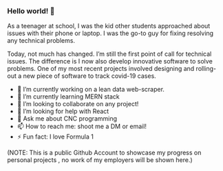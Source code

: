 ### Hello world! 👋

As a teenager at school, I was the kid other students approached about issues with their phone or laptop. 
I was the go-to guy for fixing resolving any technical problems.

Today, not much has changed. I’m still the first point of call for technical issues. The difference is I now also develop innovative software to solve problems. 
One of my most recent projects involved designing and rolling-out a new piece of software to track covid-19 cases.


- 🔭 I’m currently working on a lean data web-scraper.
- 🌱 I’m currently learning MERN stack
- 👯 I’m looking to collaborate on any project!
- 🤔 I’m looking for help with React
- 💬 Ask me about CNC programming 
- 📫 How to reach me: shoot me a DM or email!
- ⚡ Fun fact: I love Formula 1 


(NOTE: This is a public Github Account to showcase my progress on personal projects , no work of my employers will be shown here.)
